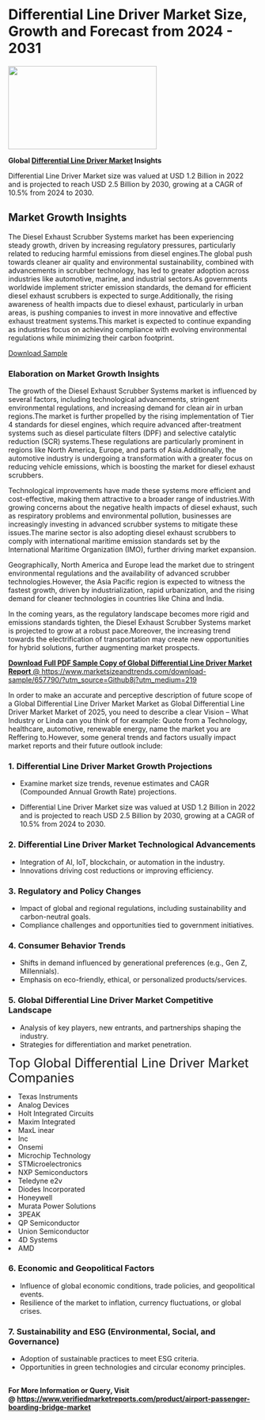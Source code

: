 <H1>Differential Line Driver Market Size, Growth and Forecast from 2024 - 2031</H1><img class="aligncenter size-medium wp-image-584254" src="https://thirdeyenews.in/wp-content/uploads/2024/09/Global-Market-Research-300x168.jpeg" alt="" width="300" height="168" /><p><strong>Global&nbsp;<a href="https://www.marketsizeandtrends.com/download-sample/657790/?utm_source=Github8j?utm_medium=219">Differential Line Driver Market</a> Insights</strong></p><p>Differential Line Driver Market size was valued at USD 1.2 Billion in 2022 and is projected to reach USD 2.5 Billion by 2030, growing at a CAGR of 10.5% from 2024 to 2030.</p><p><h2>Market Growth Insights</h2> <p>The Diesel Exhaust Scrubber Systems market has been experiencing steady growth, driven by increasing regulatory pressures, particularly related to reducing harmful emissions from diesel engines.The global push towards cleaner air quality and environmental sustainability, combined with advancements in scrubber technology, has led to greater adoption across industries like automotive, marine, and industrial sectors.As governments worldwide implement stricter emission standards, the demand for efficient diesel exhaust scrubbers is expected to surge.Additionally, the rising awareness of health impacts due to diesel exhaust, particularly in urban areas, is pushing companies to invest in more innovative and effective exhaust treatment systems.This market is expected to continue expanding as industries focus on achieving compliance with evolving environmental regulations while minimizing their carbon footprint.</p> <p><a href="download-link">Download Sample</a></p> <h3>Elaboration on Market Growth Insights</h3> <p>The growth of the Diesel Exhaust Scrubber Systems market is influenced by several factors, including technological advancements, stringent environmental regulations, and increasing demand for clean air in urban regions.The market is further propelled by the rising implementation of Tier 4 standards for diesel engines, which require advanced after-treatment systems such as diesel particulate filters (DPF) and selective catalytic reduction (SCR) systems.These regulations are particularly prominent in regions like North America, Europe, and parts of Asia.Additionally, the automotive industry is undergoing a transformation with a greater focus on reducing vehicle emissions, which is boosting the market for diesel exhaust scrubbers.</p> <p>Technological improvements have made these systems more efficient and cost-effective, making them attractive to a broader range of industries.With growing concerns about the negative health impacts of diesel exhaust, such as respiratory problems and environmental pollution, businesses are increasingly investing in advanced scrubber systems to mitigate these issues.The marine sector is also adopting diesel exhaust scrubbers to comply with international maritime emission standards set by the International Maritime Organization (IMO), further driving market expansion.</p> <p>Geographically, North America and Europe lead the market due to stringent environmental regulations and the availability of advanced scrubber technologies.However, the Asia Pacific region is expected to witness the fastest growth, driven by industrialization, rapid urbanization, and the rising demand for cleaner technologies in countries like China and India.</p> <p>In the coming years, as the regulatory landscape becomes more rigid and emissions standards tighten, the Diesel Exhaust Scrubber Systems market is projected to grow at a robust pace.Moreover, the increasing trend towards the electrification of transportation may create new opportunities for hybrid solutions, further augmenting market prospects.</p> <p><a href="more-details-link"></p><p><span class=""><strong>Download Full PDF Sample Copy of Global Differential Line Driver Market Report</strong> @ <a href="https://www.marketsizeandtrends.com/download-sample/657790/?utm_source=Github8j?utm_medium=219" target="_blank">https://www.marketsizeandtrends.com/download-sample/657790/?utm_source=Github8j?utm_medium=219</a></span></p><p>In order to make an accurate and perceptive description of future scope of a Global&nbsp;Differential Line Driver Market Market as Global&nbsp;Differential Line Driver Market Market of 2025, you need to describe a clear Vision &ndash; What Industry or Linda can you think of for example: Quote from a Technology, healthcare, automotive, renewable energy, name the market you are Reffering to.However, some general trends and factors usually impact market reports and their future outlook include:</p><h3>1.&nbsp;<strong>Differential Line Driver Market Growth Projections</strong></h3><ul><li>Examine market size trends, revenue estimates and CAGR (Compounded Annual Growth Rate) projections.</li><li><p>Differential Line Driver Market size was valued at USD 1.2 Billion in 2022 and is projected to reach USD 2.5 Billion by 2030, growing at a CAGR of 10.5% from 2024 to 2030.</p></li></ul><h3>2.&nbsp;<strong>Differential Line Driver Market Technological Advancements</strong></h3><ul><li>Integration of AI, IoT, blockchain, or automation in the industry.</li><li>Innovations driving cost reductions or improving efficiency.</li></ul><h3>3.&nbsp;<strong>Regulatory and Policy Changes</strong></h3><ul><li>Impact of global and regional regulations, including sustainability and carbon-neutral goals.</li><li>Compliance challenges and opportunities tied to government initiatives.</li></ul><h3>4.&nbsp;<strong>Consumer Behavior Trends</strong></h3><ul><li>Shifts in demand influenced by generational preferences (e.g., Gen Z, Millennials).</li><li>Emphasis on eco-friendly, ethical, or personalized products/services.</li></ul><h3>5.&nbsp;<strong>Global Differential Line Driver Market Competitive Landscape</strong></h3><ul><li>Analysis of key players, new entrants, and partnerships shaping the industry.</li><li>Strategies for differentiation and market penetration.</li></ul><p data-pm-slice="1 1 []"><span style="color: inherit; font-family: inherit; font-size: 25px;">Top Global Differential Line Driver Market Companies</span></p><div class="" data-test-id=""><p><li>Texas Instruments</li><li> Analog Devices</li><li> Holt Integrated Circuits</li><li> Maxim Integrated</li><li> MaxL inear</li><li> Inc</li><li> Onsemi</li><li> Microchip Technology</li><li> STMicroelectronics</li><li> NXP Semiconductors</li><li> Teledyne e2v</li><li> Diodes Incorporated</li><li> Honeywell</li><li> Murata Power Solutions</li><li> 3PEAK</li><li> QP Semiconductor</li><li> Union Semiconductor</li><li> 4D Systems</li><li> AMD</li></p></div><h3>6.&nbsp;<strong>Economic and Geopolitical Factors</strong></h3><ul><li>Influence of global economic conditions, trade policies, and geopolitical events.</li><li>Resilience of the market to inflation, currency fluctuations, or global crises.</li></ul><h3>7.&nbsp;<strong>Sustainability and ESG (Environmental, Social, and Governance)</strong></h3><ul><li>Adoption of sustainable practices to meet ESG criteria.</li><li>Opportunities in green technologies and circular economy principles.</li></ul><h2><strong style="font-size: 14px;">For More Information or Query, Visit @&nbsp;</strong><a style="background-color: #ffffff; font-size: 14px;" href="https://www.marketsizeandtrends.com/report/differential-line-driver-market/" target="_blank">https://www.verifiedmarketreports.com/product/airport-passenger-boarding-bridge-market</a></h2>